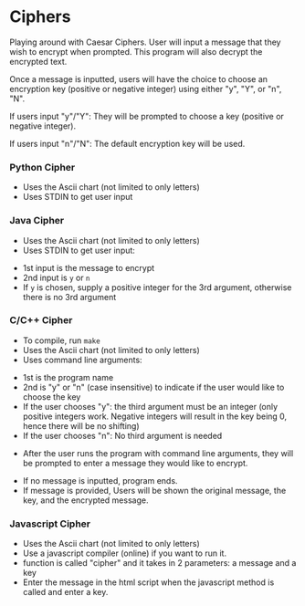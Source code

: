 # Ciphers
Playing around with Caesar Ciphers. User will input a message that they wish to encrypt when prompted. This program will also decrypt the encrypted text.

Once a message is inputted, users will have the choice to choose an encryption key (positive or negative integer) using either "y", "Y", or "n", "N".

If users input "y"/"Y":
  They will be prompted to choose a key (positive or negative integer).

If users input "n"/"N":
  The default encryption key will be used.

### Python Cipher
- Uses the Ascii chart (not limited to only letters)
- Uses STDIN to get user input

### Java Cipher
- Uses the Ascii chart (not limited to only letters)
- Uses STDIN to get user input:
* 1st input is the message to encrypt
* 2nd input is `y` or `n`
* If `y` is chosen, supply a positive integer for the 3rd argument, otherwise there is no 3rd argument

### C/C++ Cipher
- To compile, run `make`
- Uses the Ascii chart (not limited to only letters)
- Uses command line arguments:
* 1st is the program name
* 2nd is "y" or "n" (case insensitive) to indicate if the user would like to choose the key
* If the user chooses "y": the third argument must be an integer (only positive integers work. Negative integers will result in the key being 0, hence there will be no shifting)
* If the user chooses "n": No third argument is needed
- After the user runs the program with command line arguments, they will be prompted to enter a message they would like to encrypt.
* If no message is inputted, program ends.
* If message is provided, Users will be shown the original message, the key, and the encrypted message.

### Javascript Cipher
- Uses the Ascii chart (not limited to only letters)
- Use a javascript compiler (online) if you want to run it. 
- function is called "cipher" and it takes in 2 parameters: a message and a key
- Enter the message in the html script when the javascript method is called and enter a key.
